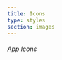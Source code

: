 ```yaml
---
title: Icons
type: styles
section: images
---
```


###### App Icons

<i data-icon="github" class="lg" data-toggle="tooltip" title="bitbucket" data-placement="right"></i>
<i data-icon="bitbucket" class="lg" data-toggle="tooltip" title="bitbucket" data-placement="right"></i>
<i data-icon="sinter" class="lg" data-toggle="tooltip" title="sinter" data-placement="right"></i>


<div style="line-height: 3; letter-spacing: 16px;">
<i data-icon="note" data-toggle="tooltip" title="note" data-placement="right"></i>
<i data-icon="logo-db" data-toggle="tooltip" title="logo-db" data-placement="right"></i>
<i data-icon="music" data-toggle="tooltip" title="music" data-placement="right"></i>
<i data-icon="search" data-toggle="tooltip" title="search" data-placement="right"></i>
<i data-icon="flashlight" data-toggle="tooltip" title="flashlight" data-placement="right"></i>
<i data-icon="mail" data-toggle="tooltip" title="mail" data-placement="right"></i>
<i data-icon="heart" data-toggle="tooltip" title="heart" data-placement="right"></i>
<i data-icon="heart-empty" data-toggle="tooltip" title="heart-empty" data-placement="right"></i>
<i data-icon="star" data-toggle="tooltip" title="star" data-placement="right"></i>
<i data-icon="star-empty" data-toggle="tooltip" title="star-empty" data-placement="right"></i>
<i data-icon="user" data-toggle="tooltip" title="user" data-placement="right"></i>
<i data-icon="users" data-toggle="tooltip" title="users" data-placement="right"></i>
<i data-icon="user-add" data-toggle="tooltip" title="user-add" data-placement="right"></i>
<i data-icon="video" data-toggle="tooltip" title="video" data-placement="right"></i>
<i data-icon="picture" data-toggle="tooltip" title="picture" data-placement="right"></i>
<i data-icon="camera" data-toggle="tooltip" title="camera" data-placement="right"></i>
<i data-icon="layout" data-toggle="tooltip" title="layout" data-placement="right"></i>
<i data-icon="menu" data-toggle="tooltip" title="menu" data-placement="right"></i>
<i data-icon="check" data-toggle="tooltip" title="check" data-placement="right"></i>
<i data-icon="cancel" data-toggle="tooltip" title="cancel" data-placement="right"></i>
<i data-icon="cancel-circled" data-toggle="tooltip" title="cancel-circled" data-placement="right"></i>
<i data-icon="cancel-squared" data-toggle="tooltip" title="cancel-squared" data-placement="right"></i>
<i data-icon="plus" data-toggle="tooltip" title="plus" data-placement="right"></i>
<i data-icon="plus-circled" data-toggle="tooltip" title="plus-circled" data-placement="right"></i>
<i data-icon="plus-squared" data-toggle="tooltip" title="plus-squared" data-placement="right"></i>
<i data-icon="minus" data-toggle="tooltip" title="minus" data-placement="right"></i>
<i data-icon="minus-circled" data-toggle="tooltip" title="minus-circled" data-placement="right"></i>
<i data-icon="minus-squared" data-toggle="tooltip" title="minus-squared" data-placement="right"></i>
<i data-icon="help" data-toggle="tooltip" title="help" data-placement="right"></i>
<i data-icon="help-circled" data-toggle="tooltip" title="help-circled" data-placement="right"></i>
<i data-icon="info" data-toggle="tooltip" title="info" data-placement="right"></i>
<i data-icon="info-circled" data-toggle="tooltip" title="info-circled" data-placement="right"></i>
<i data-icon="back" data-toggle="tooltip" title="back" data-placement="right"></i>
<i data-icon="home" data-toggle="tooltip" title="home" data-placement="right"></i>
<i data-icon="link" data-toggle="tooltip" title="link" data-placement="right"></i>
<i data-icon="attach" data-toggle="tooltip" title="attach" data-placement="right"></i>
<i data-icon="lock" data-toggle="tooltip" title="lock" data-placement="right"></i>
<i data-icon="lock-open" data-toggle="tooltip" title="lock-open" data-placement="right"></i>
<i data-icon="eye" data-toggle="tooltip" title="eye" data-placement="right"></i>
<i data-icon="tag" data-toggle="tooltip" title="tag" data-placement="right"></i>
<i data-icon="bookmark" data-toggle="tooltip" title="bookmark" data-placement="right"></i>
<i data-icon="bookmarks" data-toggle="tooltip" title="bookmarks" data-placement="right"></i>
<i data-icon="flag" data-toggle="tooltip" title="flag" data-placement="right"></i>
<i data-icon="thumbs-up" data-toggle="tooltip" title="thumbs-up" data-placement="right"></i>
<i data-icon="thumbs-down" data-toggle="tooltip" title="thumbs-down" data-placement="right"></i>
<i data-icon="download" data-toggle="tooltip" title="download" data-placement="right"></i>
<i data-icon="upload" data-toggle="tooltip" title="upload" data-placement="right"></i>
<i data-icon="upload-cloud" data-toggle="tooltip" title="upload-cloud" data-placement="right"></i>
<i data-icon="reply" data-toggle="tooltip" title="reply" data-placement="right"></i>
<i data-icon="reply-all" data-toggle="tooltip" title="reply-all" data-placement="right"></i>
<i data-icon="forward" data-toggle="tooltip" title="forward" data-placement="right"></i>
<i data-icon="quote" data-toggle="tooltip" title="quote" data-placement="right"></i>
<i data-icon="code" data-toggle="tooltip" title="code" data-placement="right"></i>
<i data-icon="export" data-toggle="tooltip" title="export" data-placement="right"></i>
<i data-icon="pencil" data-toggle="tooltip" title="pencil" data-placement="right"></i>
<i data-icon="feather" data-toggle="tooltip" title="feather" data-placement="right"></i>
<i data-icon="print" data-toggle="tooltip" title="print" data-placement="right"></i>
<i data-icon="retweet" data-toggle="tooltip" title="retweet" data-placement="right"></i>
<i data-icon="keyboard" data-toggle="tooltip" title="keyboard" data-placement="right"></i>
<i data-icon="comment" data-toggle="tooltip" title="comment" data-placement="right"></i>
<i data-icon="chat" data-toggle="tooltip" title="chat" data-placement="right"></i>
<i data-icon="bell" data-toggle="tooltip" title="bell" data-placement="right"></i>
<i data-icon="attention" data-toggle="tooltip" title="attention" data-placement="right"></i>
<i data-icon="alert" data-toggle="tooltip" title="alert" data-placement="right"></i>
<i data-icon="vcard" data-toggle="tooltip" title="vcard" data-placement="right"></i>
<i data-icon="address" data-toggle="tooltip" title="address" data-placement="right"></i>
<i data-icon="location" data-toggle="tooltip" title="location" data-placement="right"></i>
<i data-icon="map" data-toggle="tooltip" title="map" data-placement="right"></i>
<i data-icon="direction" data-toggle="tooltip" title="direction" data-placement="right"></i>
<i data-icon="compass" data-toggle="tooltip" title="compass" data-placement="right"></i>
<i data-icon="cup" data-toggle="tooltip" title="cup" data-placement="right"></i>
<i data-icon="trash" data-toggle="tooltip" title="trash" data-placement="right"></i>
<i data-icon="doc" data-toggle="tooltip" title="doc" data-placement="right"></i>
<i data-icon="docs" data-toggle="tooltip" title="docs" data-placement="right"></i>
<i data-icon="doc-landscape" data-toggle="tooltip" title="doc-landscape" data-placement="right"></i>
<i data-icon="doc-text" data-toggle="tooltip" title="doc-text" data-placement="right"></i>
<i data-icon="doc-text-inv" data-toggle="tooltip" title="doc-text-inv" data-placement="right"></i>
<i data-icon="newspaper" data-toggle="tooltip" title="newspaper" data-placement="right"></i>
<i data-icon="book-open" data-toggle="tooltip" title="book-open" data-placement="right"></i>
<i data-icon="book" data-toggle="tooltip" title="book" data-placement="right"></i>
<i data-icon="folder" data-toggle="tooltip" title="folder" data-placement="right"></i>
<i data-icon="archive" data-toggle="tooltip" title="archive" data-placement="right"></i>
<i data-icon="box" data-toggle="tooltip" title="box" data-placement="right"></i>
<i data-icon="rss" data-toggle="tooltip" title="rss" data-placement="right"></i>
<i data-icon="phone" data-toggle="tooltip" title="phone" data-placement="right"></i>
<i data-icon="cog" data-toggle="tooltip" title="cog" data-placement="right"></i>
<i data-icon="tools" data-toggle="tooltip" title="tools" data-placement="right"></i>
<i data-icon="share" data-toggle="tooltip" title="share" data-placement="right"></i>
<i data-icon="shareable" data-toggle="tooltip" title="shareable" data-placement="right"></i>
<i data-icon="basket" data-toggle="tooltip" title="basket" data-placement="right"></i>
<i data-icon="bag" data-toggle="tooltip" title="bag" data-placement="right"></i>
<i data-icon="calendar" data-toggle="tooltip" title="calendar" data-placement="right"></i>
<i data-icon="login" data-toggle="tooltip" title="login" data-placement="right"></i>
<i data-icon="logout" data-toggle="tooltip" title="logout" data-placement="right"></i>
<i data-icon="mic" data-toggle="tooltip" title="mic" data-placement="right"></i>
<i data-icon="mute" data-toggle="tooltip" title="mute" data-placement="right"></i>
<i data-icon="sound" data-toggle="tooltip" title="sound" data-placement="right"></i>
<i data-icon="volume" data-toggle="tooltip" title="volume" data-placement="right"></i>
<i data-icon="clock" data-toggle="tooltip" title="clock" data-placement="right"></i>
<i data-icon="hourglass" data-toggle="tooltip" title="hourglass" data-placement="right"></i>
<i data-icon="lamp" data-toggle="tooltip" title="lamp" data-placement="right"></i>
<i data-icon="light-down" data-toggle="tooltip" title="light-down" data-placement="right"></i>
<i data-icon="light-up" data-toggle="tooltip" title="light-up" data-placement="right"></i>
<i data-icon="adjust" data-toggle="tooltip" title="adjust" data-placement="right"></i>
<i data-icon="block" data-toggle="tooltip" title="block" data-placement="right"></i>
<i data-icon="resize-full" data-toggle="tooltip" title="resize-full" data-placement="right"></i>
<i data-icon="resize-small" data-toggle="tooltip" title="resize-small" data-placement="right"></i>
<i data-icon="popup" data-toggle="tooltip" title="popup" data-placement="right"></i>
<i data-icon="publish" data-toggle="tooltip" title="publish" data-placement="right"></i>
<i data-icon="window" data-toggle="tooltip" title="window" data-placement="right"></i>
<i data-icon="arrow-combo" data-toggle="tooltip" title="arrow-combo" data-placement="right"></i>
<i data-icon="down-circled" data-toggle="tooltip" title="down-circled" data-placement="right"></i>
<i data-icon="left-circled" data-toggle="tooltip" title="left-circled" data-placement="right"></i>
<i data-icon="right-circled" data-toggle="tooltip" title="right-circled" data-placement="right"></i>
<i data-icon="up-circled" data-toggle="tooltip" title="up-circled" data-placement="right"></i>
<i data-icon="down-open" data-toggle="tooltip" title="down-open" data-placement="right"></i>
<i data-icon="left-open" data-toggle="tooltip" title="left-open" data-placement="right"></i>
<i data-icon="right-open" data-toggle="tooltip" title="right-open" data-placement="right"></i>
<i data-icon="up-open" data-toggle="tooltip" title="up-open" data-placement="right"></i>
<i data-icon="down-open-mini" data-toggle="tooltip" title="down-open-mini" data-placement="right"></i>
<i data-icon="left-open-mini" data-toggle="tooltip" title="left-open-mini" data-placement="right"></i>
<i data-icon="right-open-mini" data-toggle="tooltip" title="right-open-mini" data-placement="right"></i>
<i data-icon="up-open-mini" data-toggle="tooltip" title="up-open-mini" data-placement="right"></i>
<i data-icon="down-open-big" data-toggle="tooltip" title="down-open-big" data-placement="right"></i>
<i data-icon="left-open-big" data-toggle="tooltip" title="left-open-big" data-placement="right"></i>
<i data-icon="right-open-big" data-toggle="tooltip" title="right-open-big" data-placement="right"></i>
<i data-icon="up-open-big" data-toggle="tooltip" title="up-open-big" data-placement="right"></i>
<i data-icon="down" data-toggle="tooltip" title="down" data-placement="right"></i>
<i data-icon="left" data-toggle="tooltip" title="left" data-placement="right"></i>
<i data-icon="right" data-toggle="tooltip" title="right" data-placement="right"></i>
<i data-icon="up" data-toggle="tooltip" title="up" data-placement="right"></i>
<i data-icon="down-dir" data-toggle="tooltip" title="down-dir" data-placement="right"></i>
<i data-icon="left-dir" data-toggle="tooltip" title="left-dir" data-placement="right"></i>
<i data-icon="right-dir" data-toggle="tooltip" title="right-dir" data-placement="right"></i>
<i data-icon="up-dir" data-toggle="tooltip" title="up-dir" data-placement="right"></i>
<i data-icon="down-bold" data-toggle="tooltip" title="down-bold" data-placement="right"></i>
<i data-icon="left-bold" data-toggle="tooltip" title="left-bold" data-placement="right"></i>
<i data-icon="right-bold" data-toggle="tooltip" title="right-bold" data-placement="right"></i>
<i data-icon="up-bold" data-toggle="tooltip" title="up-bold" data-placement="right"></i>
<i data-icon="down-thin" data-toggle="tooltip" title="down-thin" data-placement="right"></i>
<i data-icon="left-thin" data-toggle="tooltip" title="left-thin" data-placement="right"></i>
<i data-icon="note-beamed" data-toggle="tooltip" title="note-beamed" data-placement="right"></i>
<i data-icon="up-thin" data-toggle="tooltip" title="up-thin" data-placement="right"></i>
<i data-icon="cw" data-toggle="tooltip" title="cw" data-placement="right"></i>
<i data-icon="arrows-ccw" data-toggle="tooltip" title="arrows-ccw" data-placement="right"></i>
<i data-icon="level-down" data-toggle="tooltip" title="level-down" data-placement="right"></i>
<i data-icon="level-up" data-toggle="tooltip" title="level-up" data-placement="right"></i>
<i data-icon="shuffle" data-toggle="tooltip" title="shuffle" data-placement="right"></i>
<i data-icon="loop" data-toggle="tooltip" title="loop" data-placement="right"></i>
<i data-icon="switch" data-toggle="tooltip" title="switch" data-placement="right"></i>
<i data-icon="play" data-toggle="tooltip" title="play" data-placement="right"></i>
<i data-icon="stop" data-toggle="tooltip" title="stop" data-placement="right"></i>
<i data-icon="pause" data-toggle="tooltip" title="pause" data-placement="right"></i>
<i data-icon="record" data-toggle="tooltip" title="record" data-placement="right"></i>
<i data-icon="to-end" data-toggle="tooltip" title="to-end" data-placement="right"></i>
<i data-icon="to-start" data-toggle="tooltip" title="to-start" data-placement="right"></i>
<i data-icon="fast-forward" data-toggle="tooltip" title="fast-forward" data-placement="right"></i>
<i data-icon="fast-backward" data-toggle="tooltip" title="fast-backward" data-placement="right"></i>
<i data-icon="progress-0" data-toggle="tooltip" title="progress-0" data-placement="right"></i>
<i data-icon="progress-1" data-toggle="tooltip" title="progress-1" data-placement="right"></i>
<i data-icon="progress-2" data-toggle="tooltip" title="progress-2" data-placement="right"></i>
<i data-icon="progress-3" data-toggle="tooltip" title="progress-3" data-placement="right"></i>
<i data-icon="target" data-toggle="tooltip" title="target" data-placement="right"></i>
<i data-icon="palette" data-toggle="tooltip" title="palette" data-placement="right"></i>
<i data-icon="list" data-toggle="tooltip" title="list" data-placement="right"></i>
<i data-icon="list-add" data-toggle="tooltip" title="list-add" data-placement="right"></i>
<i data-icon="signal" data-toggle="tooltip" title="signal" data-placement="right"></i>
<i data-icon="trophy" data-toggle="tooltip" title="trophy" data-placement="right"></i>
<i data-icon="battery" data-toggle="tooltip" title="battery" data-placement="right"></i>
<i data-icon="back-in-time" data-toggle="tooltip" title="back-in-time" data-placement="right"></i>
<i data-icon="monitor" data-toggle="tooltip" title="monitor" data-placement="right"></i>
<i data-icon="mobile" data-toggle="tooltip" title="mobile" data-placement="right"></i>
<i data-icon="network" data-toggle="tooltip" title="network" data-placement="right"></i>
<i data-icon="cd" data-toggle="tooltip" title="cd" data-placement="right"></i>
<i data-icon="inbox" data-toggle="tooltip" title="inbox" data-placement="right"></i>
<i data-icon="install" data-toggle="tooltip" title="install" data-placement="right"></i>
<i data-icon="globe" data-toggle="tooltip" title="globe" data-placement="right"></i>
<i data-icon="cloud" data-toggle="tooltip" title="cloud" data-placement="right"></i>
<i data-icon="cloud-thunder" data-toggle="tooltip" title="cloud-thunder" data-placement="right"></i>
<i data-icon="flash" data-toggle="tooltip" title="flash" data-placement="right"></i>
<i data-icon="moon" data-toggle="tooltip" title="moon" data-placement="right"></i>
<i data-icon="flight" data-toggle="tooltip" title="flight" data-placement="right"></i>
<i data-icon="paper-plane" data-toggle="tooltip" title="paper-plane" data-placement="right"></i>
<i data-icon="leaf" data-toggle="tooltip" title="leaf" data-placement="right"></i>
<i data-icon="lifebuoy" data-toggle="tooltip" title="lifebuoy" data-placement="right"></i>
<i data-icon="mouse" data-toggle="tooltip" title="mouse" data-placement="right"></i>
<i data-icon="briefcase" data-toggle="tooltip" title="briefcase" data-placement="right"></i>
<i data-icon="suitcase" data-toggle="tooltip" title="suitcase" data-placement="right"></i>
<i data-icon="dot" data-toggle="tooltip" title="dot" data-placement="right"></i>
<i data-icon="dot-2" data-toggle="tooltip" title="dot-2" data-placement="right"></i>
<i data-icon="dot-3" data-toggle="tooltip" title="dot-3" data-placement="right"></i>
<i data-icon="brush" data-toggle="tooltip" title="brush" data-placement="right"></i>
<i data-icon="magnet" data-toggle="tooltip" title="magnet" data-placement="right"></i>
<i data-icon="infinity" data-toggle="tooltip" title="infinity" data-placement="right"></i>
<i data-icon="erase" data-toggle="tooltip" title="erase" data-placement="right"></i>
<i data-icon="chart-pie" data-toggle="tooltip" title="chart-pie" data-placement="right"></i>
<i data-icon="chart-line" data-toggle="tooltip" title="chart-line" data-placement="right"></i>
<i data-icon="chart-bar" data-toggle="tooltip" title="chart-bar" data-placement="right"></i>
<i data-icon="chart-area" data-toggle="tooltip" title="chart-area" data-placement="right"></i>
<i data-icon="tape" data-toggle="tooltip" title="tape" data-placement="right"></i>
<i data-icon="graduation-cap" data-toggle="tooltip" title="graduation-cap" data-placement="right"></i>
<i data-icon="language" data-toggle="tooltip" title="language" data-placement="right"></i>
<i data-icon="ticket" data-toggle="tooltip" title="ticket" data-placement="right"></i>
<i data-icon="water" data-toggle="tooltip" title="water" data-placement="right"></i>
<i data-icon="droplet" data-toggle="tooltip" title="droplet" data-placement="right"></i>
<i data-icon="air" data-toggle="tooltip" title="air" data-placement="right"></i>
<i data-icon="credit-card" data-toggle="tooltip" title="credit-card" data-placement="right"></i>
<i data-icon="floppy" data-toggle="tooltip" title="floppy" data-placement="right"></i>
<i data-icon="clipboard" data-toggle="tooltip" title="clipboard" data-placement="right"></i>
<i data-icon="megaphone" data-toggle="tooltip" title="megaphone" data-placement="right"></i>
<i data-icon="database" data-toggle="tooltip" title="database" data-placement="right"></i>
<i data-icon="drive" data-toggle="tooltip" title="drive" data-placement="right"></i>
<i data-icon="bucket" data-toggle="tooltip" title="bucket" data-placement="right"></i>
<i data-icon="thermometer" data-toggle="tooltip" title="thermometer" data-placement="right"></i>
<i data-icon="key" data-toggle="tooltip" title="key" data-placement="right"></i>
<i data-icon="flow-cascade" data-toggle="tooltip" title="flow-cascade" data-placement="right"></i>
<i data-icon="flow-branch" data-toggle="tooltip" title="flow-branch" data-placement="right"></i>
<i data-icon="flow-tree" data-toggle="tooltip" title="flow-tree" data-placement="right"></i>
<i data-icon="flow-line" data-toggle="tooltip" title="flow-line" data-placement="right"></i>
<i data-icon="flow-parallel" data-toggle="tooltip" title="flow-parallel" data-placement="right"></i>
<i data-icon="rocket" data-toggle="tooltip" title="rocket" data-placement="right"></i>
<i data-icon="gauge" data-toggle="tooltip" title="gauge" data-placement="right"></i>
<i data-icon="traffic-cone" data-toggle="tooltip" title="traffic-cone" data-placement="right"></i>
<i data-icon="cc" data-toggle="tooltip" title="cc" data-placement="right"></i>
<i data-icon="cc-by" data-toggle="tooltip" title="cc-by" data-placement="right"></i>
<i data-icon="cc-nc" data-toggle="tooltip" title="cc-nc" data-placement="right"></i>
<i data-icon="cc-nc-eu" data-toggle="tooltip" title="cc-nc-eu" data-placement="right"></i>
<i data-icon="cc-nc-jp" data-toggle="tooltip" title="cc-nc-jp" data-placement="right"></i>
<i data-icon="cc-sa" data-toggle="tooltip" title="cc-sa" data-placement="right"></i>
<i data-icon="cc-nd" data-toggle="tooltip" title="cc-nd" data-placement="right"></i>
<i data-icon="cc-pd" data-toggle="tooltip" title="cc-pd" data-placement="right"></i>
<i data-icon="cc-zero" data-toggle="tooltip" title="cc-zero" data-placement="right"></i>
<i data-icon="cc-share" data-toggle="tooltip" title="cc-share" data-placement="right"></i>
<i data-icon="cc-remix" data-toggle="tooltip" title="cc-remix" data-placement="right"></i>
<i data-icon="github" data-toggle="tooltip" title="github" data-placement="right"></i>
<i data-icon="github-circled" data-toggle="tooltip" title="github-circled" data-placement="right"></i>
<i data-icon="flickr" data-toggle="tooltip" title="flickr" data-placement="right"></i>
<i data-icon="flickr-circled" data-toggle="tooltip" title="flickr-circled" data-placement="right"></i>
<i data-icon="vimeo" data-toggle="tooltip" title="vimeo" data-placement="right"></i>
<i data-icon="vimeo-circled" data-toggle="tooltip" title="vimeo-circled" data-placement="right"></i>
<i data-icon="twitter" data-toggle="tooltip" title="twitter" data-placement="right"></i>
<i data-icon="twitter-circled" data-toggle="tooltip" title="twitter-circled" data-placement="right"></i>
<i data-icon="facebook" data-toggle="tooltip" title="facebook" data-placement="right"></i>
<i data-icon="facebook-circled" data-toggle="tooltip" title="facebook-circled" data-placement="right"></i>
<i data-icon="facebook-squared" data-toggle="tooltip" title="facebook-squared" data-placement="right"></i>
<i data-icon="gplus" data-toggle="tooltip" title="gplus" data-placement="right"></i>
<i data-icon="gplus-circled" data-toggle="tooltip" title="gplus-circled" data-placement="right"></i>
<i data-icon="pinterest" data-toggle="tooltip" title="pinterest" data-placement="right"></i>
<i data-icon="pinterest-circled" data-toggle="tooltip" title="pinterest-circled" data-placement="right"></i>
<i data-icon="tumblr" data-toggle="tooltip" title="tumblr" data-placement="right"></i>
<i data-icon="tumblr-circled" data-toggle="tooltip" title="tumblr-circled" data-placement="right"></i>
<i data-icon="linkedin" data-toggle="tooltip" title="linkedin" data-placement="right"></i>
<i data-icon="linkedin-circled" data-toggle="tooltip" title="linkedin-circled" data-placement="right"></i>
<i data-icon="dribbble" data-toggle="tooltip" title="dribbble" data-placement="right"></i>
<i data-icon="dribbble-circled" data-toggle="tooltip" title="dribbble-circled" data-placement="right"></i>
<i data-icon="stumbleupon" data-toggle="tooltip" title="stumbleupon" data-placement="right"></i>
<i data-icon="stumbleupon-circled" data-toggle="tooltip" title="stumbleupon-circled" data-placement="right"></i>
<i data-icon="lastfm" data-toggle="tooltip" title="lastfm" data-placement="right"></i>
<i data-icon="lastfm-circled" data-toggle="tooltip" title="lastfm-circled" data-placement="right"></i>
<i data-icon="rdio" data-toggle="tooltip" title="rdio" data-placement="right"></i>
<i data-icon="rdio-circled" data-toggle="tooltip" title="rdio-circled" data-placement="right"></i>
<i data-icon="spotify" data-toggle="tooltip" title="spotify" data-placement="right"></i>
<i data-icon="spotify-circled" data-toggle="tooltip" title="spotify-circled" data-placement="right"></i>
<i data-icon="qq" data-toggle="tooltip" title="qq" data-placement="right"></i>
<i data-icon="instagram" data-toggle="tooltip" title="instagram" data-placement="right"></i>
<i data-icon="dropbox" data-toggle="tooltip" title="dropbox" data-placement="right"></i>
<i data-icon="evernote" data-toggle="tooltip" title="evernote" data-placement="right"></i>
<i data-icon="flattr" data-toggle="tooltip" title="flattr" data-placement="right"></i>
<i data-icon="skype" data-toggle="tooltip" title="skype" data-placement="right"></i>
<i data-icon="skype-circled" data-toggle="tooltip" title="skype-circled" data-placement="right"></i>
<i data-icon="renren" data-toggle="tooltip" title="renren" data-placement="right"></i>
<i data-icon="sina-weibo" data-toggle="tooltip" title="sina-weibo" data-placement="right"></i>
<i data-icon="paypal" data-toggle="tooltip" title="paypal" data-placement="right"></i>
<i data-icon="picasa" data-toggle="tooltip" title="picasa" data-placement="right"></i>
<i data-icon="soundcloud" data-toggle="tooltip" title="soundcloud" data-placement="right"></i>
<i data-icon="mixi" data-toggle="tooltip" title="mixi" data-placement="right"></i>
<i data-icon="behance" data-toggle="tooltip" title="behance" data-placement="right"></i>
<i data-icon="google-circles" data-toggle="tooltip" title="google-circles" data-placement="right"></i>
<i data-icon="vkontakte" data-toggle="tooltip" title="vkontakte" data-placement="right"></i>
<i data-icon="smashing" data-toggle="tooltip" title="smashing" data-placement="right"></i>
<i data-icon="sweden" data-toggle="tooltip" title="sweden" data-placement="right"></i>
<i data-icon="db-shape" data-toggle="tooltip" title="db-shape" data-placement="right"></i>
<i data-icon="bitbucket" data-toggle="tooltip" title="bitbucket" data-placement="right"></i>
<i data-icon="sinter" data-toggle="tooltip" title="sinter" data-placement="right"></i>
</div>